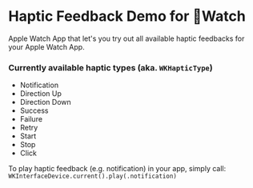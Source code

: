 # Haptic Feedback Demo for Watch

Apple Watch App that let's you try out all available haptic feedbacks for your Apple Watch App.



### Currently available haptic types (aka. `WKHapticType`)
- Notification
- Direction Up
- Direction Down
- Success
- Failure
- Retry
- Start
- Stop
- Click



To play haptic feedback (e.g. notification) in your app, simply call:
`WKInterfaceDevice.current().play(.notification)`
